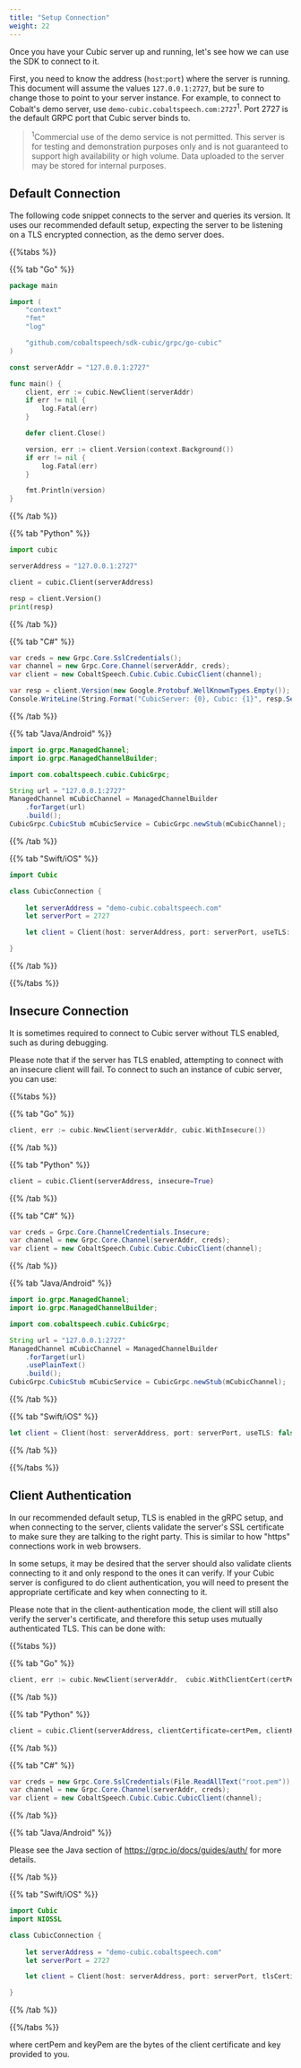 ```yaml
---
title: "Setup Connection"
weight: 22
---
```


Once you have your Cubic server up and running, let's see how we can use the SDK
to connect to it.

<!--more-->

First, you need to know the address (`host`:`port`) where the server is running.
This document will assume the values `127.0.0.1:2727`, but be sure to change
those to point to your server instance. For example, to connect to Cobalt's demo server,
use `demo-cubic.cobaltspeech.com:2727`<sup>1</sup>.  Port 2727 is the default GRPC port that
Cubic server binds to.

> <sup>1</sup>Commercial use of the demo service is not permitted. This server is for testing and demonstration purposes only and is not guaranteed to support high availability or high volume. Data uploaded to the server may be stored for internal purposes.

## Default Connection

The following code snippet connects to the server and queries its version.  It uses our recommended
default setup, expecting the server to be listening on a TLS encrypted connection,  as the demo
server does.

{{%tabs %}}

{{% tab "Go" %}}
``` go
package main

import (
	"context"
	"fmt"
	"log"

	"github.com/cobaltspeech/sdk-cubic/grpc/go-cubic"
)

const serverAddr = "127.0.0.1:2727"

func main() {
	client, err := cubic.NewClient(serverAddr)
	if err != nil {
		log.Fatal(err)
	}

	defer client.Close()

	version, err := client.Version(context.Background())
	if err != nil {
		log.Fatal(err)
	}

	fmt.Println(version)
}
```
{{% /tab %}}

{{% tab "Python" %}}
``` python
import cubic

serverAddress = "127.0.0.1:2727"

client = cubic.Client(serverAddress)

resp = client.Version()
print(resp)
```
{{% /tab %}}

{{% tab "C#" %}}
``` c#
var creds = new Grpc.Core.SslCredentials();
var channel = new Grpc.Core.Channel(serverAddr, creds);
var client = new CobaltSpeech.Cubic.Cubic.CubicClient(channel);

var resp = client.Version(new Google.Protobuf.WellKnownTypes.Empty());
Console.WriteLine(String.Format("CubicServer: {0}, Cubic: {1}", resp.Server, resp.Cubic));
```
{{% /tab %}}

{{% tab "Java/Android" %}}
``` java
import io.grpc.ManagedChannel;
import io.grpc.ManagedChannelBuilder;

import com.cobaltspeech.cubic.CubicGrpc;

String url = "127.0.0.1:2727"
ManagedChannel mCubicChannel = ManagedChannelBuilder
    .forTarget(url)
    .build();
CubicGrpc.CubicStub mCubicService = CubicGrpc.newStub(mCubicChannel);
```
{{% /tab %}}

{{% tab "Swift/iOS" %}}
``` swift
import Cubic

class CubicConnection {
    
    let serverAddress = "demo-cubic.cobaltspeech.com"
    let serverPort = 2727

    let client = Client(host: serverAddress, port: serverPort, useTLS: true)

}
```
{{% /tab %}}

{{%/tabs %}}

## Insecure Connection

It is sometimes required to connect to Cubic server without TLS enabled, such as
during debugging.

Please note that if the server has TLS enabled, attempting to connect with an
insecure client will fail.
To connect to such an instance of cubic server, you can use:

{{%tabs %}}

{{% tab "Go" %}}
``` go
client, err := cubic.NewClient(serverAddr, cubic.WithInsecure())
```
{{% /tab %}}

{{% tab "Python" %}}
``` python
client = cubic.Client(serverAddress, insecure=True)
```
{{% /tab %}}

{{% tab "C#" %}}
``` c#
var creds = Grpc.Core.ChannelCredentials.Insecure;
var channel = new Grpc.Core.Channel(serverAddr, creds);
var client = new CobaltSpeech.Cubic.Cubic.CubicClient(channel);
```
{{% /tab %}}

{{% tab "Java/Android" %}}
``` java
import io.grpc.ManagedChannel;
import io.grpc.ManagedChannelBuilder;

import com.cobaltspeech.cubic.CubicGrpc;

String url = "127.0.0.1:2727"
ManagedChannel mCubicChannel = ManagedChannelBuilder
    .forTarget(url)
    .usePlainText()
    .build();
CubicGrpc.CubicStub mCubicService = CubicGrpc.newStub(mCubicChannel);
```
{{% /tab %}}

{{% tab "Swift/iOS" %}}
``` swift
let client = Client(host: serverAddress, port: serverPort, useTLS: false)
```
{{% /tab %}}

{{%/tabs %}}

## Client Authentication

In our recommended default setup, TLS is enabled in the gRPC setup, and when
connecting to the server, clients validate the server's SSL certificate to make
sure they are talking to the right party.  This is similar to how "https"
connections work in web browsers.

In some setups, it may be desired that the server should also validate clients
connecting to it and only respond to the ones it can verify. If your Cubic
server is configured to do client authentication, you will need to present the
appropriate certificate and key when connecting to it.

Please note that in the client-authentication mode, the client will still also
verify the server's certificate, and therefore this setup uses mutually
authenticated TLS. This can be done with:

{{%tabs %}}

{{% tab "Go" %}}
``` go
client, err := cubic.NewClient(serverAddr,  cubic.WithClientCert(certPem, keyPem))
```
{{% /tab %}}

{{% tab "Python" %}}
``` python
client = cubic.Client(serverAddress, clientCertificate=certPem, clientKey=keyPem)
```
{{% /tab %}}

{{% tab "C#" %}}
``` c#
var creds = new Grpc.Core.SslCredentials(File.ReadAllText("root.pem"));
var channel = new Grpc.Core.Channel(serverAddr, creds);
var client = new CobaltSpeech.Cubic.Cubic.CubicClient(channel);
```
{{% /tab %}}

{{% tab "Java/Android" %}}

Please see the Java section of https://grpc.io/docs/guides/auth/ for more details.

{{% /tab %}}

{{% tab "Swift/iOS" %}}
``` swift
import Cubic
import NIOSSL

class CubicConnection {
    
    let serverAddress = "demo-cubic.cobaltspeech.com"
    let serverPort = 2727

    let client = Client(host: serverAddress, port: serverPort, tlsCertificateFileName: "root", tlsCertificateFormat: .pem)

}

```
{{% /tab %}}

{{%/tabs %}}

where certPem and keyPem are the bytes of the client certificate and key
provided to you.

